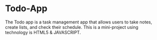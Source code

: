 # Todo-App
The Todo app is a task management app that allows users to take notes,
create lists, and check their schedule.
This is a mini-project using 
technology is HTML5 & JAVASCRIPT.

